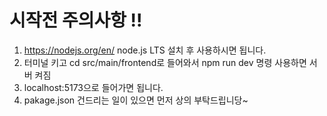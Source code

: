 # 시작전 주의사항 !!

1. https://nodejs.org/en/ node.js LTS 설치 후 사용하시면 됩니다.
2. 터미널 키고 cd src/main/frontend로 들어와서 npm run dev 명령 사용하면 서버 켜짐
3. localhost:5173으로 들어가면 됩니다.
4. pakage.json 건드리는 일이 있으면 먼저 상의 부탁드립니당~
